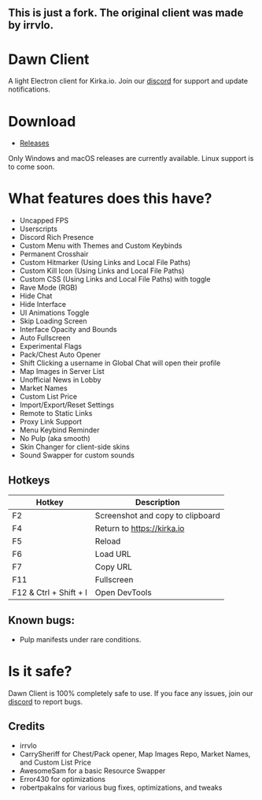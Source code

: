 ## This is just a fork. The original client was made by irrvlo.

# Dawn Client

A light Electron client for Kirka.io. Join our [discord](https://discord.gg/VsMEQ3HWs2) for support and update notifications.

# Download

- [Releases](https://github.com/zVipexx/dawn-client/releases)

Only Windows and macOS releases are currently available. Linux support is to come soon.
# What features does this have?

- Uncapped FPS
- Userscripts
- Discord Rich Presence
- Custom Menu with Themes and Custom Keybinds
- Permanent Crosshair
- Custom Hitmarker (Using Links and Local File Paths)
- Custom Kill Icon (Using Links and Local File Paths)
- Custom CSS (Using Links and Local File Paths) with toggle
- Rave Mode (RGB)
- Hide Chat
- Hide Interface
- UI Animations Toggle
- Skip Loading Screen
- Interface Opacity and Bounds
- Auto Fullscreen
- Experimental Flags
- Pack/Chest Auto Opener
- Shift Clicking a username in Global Chat will open their profile
- Map Images in Server List
- Unofficial News in Lobby
- Market Names
- Custom List Price
- Import/Export/Reset Settings
- Remote to Static Links
- Proxy Link Support
- Menu Keybind Reminder
- No Pulp (aka smooth)
- Skin Changer for client-side skins
- Sound Swapper for custom sounds

## Hotkeys
| Hotkey | Description |
| ------ | ----------- |
| F2 | Screenshot and copy to clipboard |
| F4 | Return to https://kirka.io |
| F5 | Reload |
| F6 | Load URL |
| F7 | Copy URL |
| F11 | Fullscreen |
| F12 & Ctrl + Shift + I | Open DevTools |

## Known bugs:
- Pulp manifests under rare conditions. 

# Is it safe?

Dawn Client is 100% completely safe to use. If you face any issues, join our [discord](https://discord.gg/VsMEQ3HWs2) to report bugs.

## Credits

- irrvlo
- CarrySheriff for Chest/Pack opener, Map Images Repo, Market Names, and Custom List Price
- AwesomeSam for a basic Resource Swapper
- Error430 for optimizations
- robertpakalns for various bug fixes, optimizations, and tweaks
